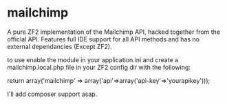 mailchimp
=========

A pure ZF2 implementation of the Mailchimp API, hacked together from the official API. Features full IDE support for all API methods and has no external dependancies (Except ZF2).

to use enable the module in your application.ini and create a mailchimp.local.php file in your ZF2 config dir with the following:


return array('mailchimp' => array('api'=>array('api-key'=>'yourapikey')));



I'll add composer support asap.
